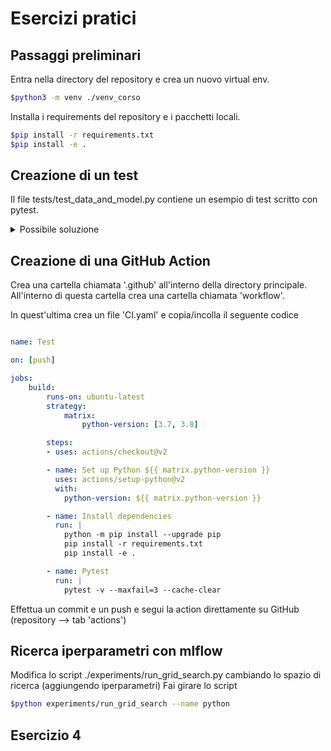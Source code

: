 # Esercizi pratici

## Passaggi preliminari
Entra nella directory del repository e crea un nuovo virtual env. 
```sh
$python3 -m venv ./venv_corso
```
Installa i requirements del repository e i pacchetti locali.
```sh
$pip install -r requirements.txt
$pip install -e .
```


## Creazione di un test
Il file tests/test_data_and_model.py contiene un esempio di test scritto con pytest.
<details> 
  <summary>Possibile soluzione</summary>

df
</details>

## Creazione di una GitHub Action
Crea una cartella chiamata '.github' all'interno della directory principale. All'interno di questa cartella crea una cartella chiamata 'workflow'.

In quest'ultima crea un file 'CI.yaml' e copia/incolla il seguente codice
```yaml

name: Test

on: [push]

jobs:
    build:
        runs-on: ubuntu-latest
        strategy:
            matrix:
                python-version: [3.7, 3.8]

        steps:
        - uses: actions/checkout@v2

        - name: Set up Python ${{ matrix.python-version }}
          uses: actions/setup-python@v2
          with:
            python-version: ${{ matrix.python-version }}

        - name: Install dependencies
          run: |
            python -m pip install --upgrade pip
            pip install -r requirements.txt
            pip install -e .

        - name: Pytest
          run: |
            pytest -v --maxfail=3 --cache-clear
```
Effettua un commit e un push e segui la action direttamente su GitHub (repository --> tab 'actions')

## Ricerca iperparametri con mlflow
Modifica lo script ./experiments/run_grid_search.py cambiando lo spazio di ricerca (aggiungendo iperparametri)
Fai girare lo script  
```sh
$python experiments/run_grid_search --name python
```




## Esercizio 4
